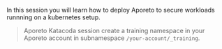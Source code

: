 In this session you will learn how to deploy Aporeto
to secure workloads runnning on a kubernetes setup.

> Aporeto Katacoda session create a training namespace
> in your Aporeto account in subnamespace `/your-account/_training`.
